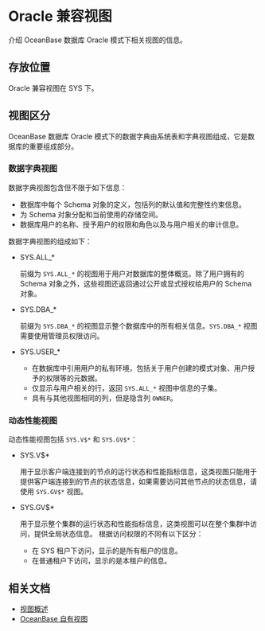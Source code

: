 # Oracle 兼容视图

介绍 OceanBase 数据库 Oracle 模式下相关视图的信息。

## 存放位置

Oracle 兼容视图在 SYS 下。

## 视图区分

OceanBase 数据库 Oracle 模式下的数据字典由系统表和字典视图组成，它是数据库的重要组成部分。

### 数据字典视图

数据字典视图包含但不限于如下信息：

* 数据库中每个 Schema 对象的定义，包括列的默认值和完整性约束信息。
* 为 Schema 对象分配和当前使用的存储空间。
* 数据库用户的名称、授予用户的权限和角色以及与用户相关的审计信息。

数据字典视图的组成如下：

* SYS.ALL_*

  前缀为 `SYS.ALL_*` 的视图用于用户对数据库的整体概览。除了用户拥有的 Schema 对象之外，这些视图还返回通过公开或显式授权给用户的 Schema 对象。

* SYS.DBA_*

  前缀为 `SYS.DBA_*` 的视图显示整个数据库中的所有相关信息。`SYS.DBA_*` 视图需要使用管理员权限访问。

* SYS.USER_*
  * 在数据库中引用用户的私有环境，包括关于用户创建的模式对象、用户授予的权限等的元数据。
  * 仅显示与用户相关的行，返回 `SYS.ALL_*` 视图中信息的子集。
  * 具有与其他视图相同的列，但是隐含列 `OWNER`。

### 动态性能视图

动态性能视图包括 `SYS.V$*` 和 `SYS.GV$*`：

* SYS.V$*

  用于显示客户端连接到的节点的运行状态和性能指标信息，这类视图只能用于提供客户端连接到的节点的状态信息，如果需要访问其他节点的状态信息，请使用 `SYS.GV$*` 视图。

* SYS.GV$*

  用于显示整个集群的运行状态和性能指标信息，这类视图可以在整个集群中访问，提供全局状态信息。
  根据访问权限的不同有以下区分：

  * 在 SYS 租户下访问，显示的是所有租户的信息。
  * 在普通租户下访问，显示的是本租户的信息。

## 相关文档

* [视图概述](100.view-overview-of-oracle-mode.md)
* [OceanBase 自有视图](200.oceanBase-own-view-of-oracle-mode.md)
